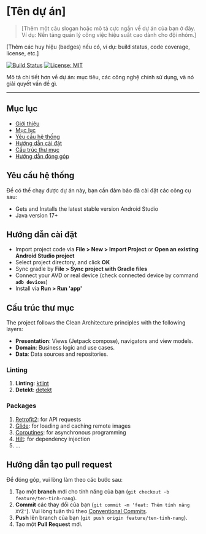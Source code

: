 # **[Tên dự án]**

> [Thêm một câu slogan hoặc mô tả cực ngắn về dự án của bạn ở đây. Ví dụ: Nền tảng quản lý công việc hiệu suất cao dành cho đội nhóm.]

[Thêm các huy hiệu (badges) nếu có, ví dụ: build status, code coverage, license, etc.]

[![Build Status](https://shields.io/travis/com/user/repo.svg)](https://travis-ci.com/user/repo)
[![License: MIT](https://img.shields.io/badge/License-MIT-yellow.svg)](https://opensource.org/licenses/MIT)

Mô tả chi tiết hơn về dự án: mục tiêu, các công nghệ chính sử dụng, và nó giải quyết vấn đề gì.

---

## **Mục lục**

* [Giới thiệu](#tên-dự-án)
* [Mục lục](#mục-lục)
* [Yêu cầu hệ thống](#yêu-cầu-hệ-thống)
* [Hướng dẫn cài đặt](#hướng-dẫn-cài-đặt)
* [Cấu trúc thư mục](#cấu-trúc-thư-mục)
* [Hướng dẫn đóng góp](#hướng-dẫn-tạo-pull-request)

## **Yêu cầu hệ thống**

Để có thể chạy được dự án này, bạn cần đảm bảo đã cài đặt các công cụ sau:

- Gets and Installs the latest stable version Android Studio
- Java version 17+


## **Hướng dẫn cài đặt**

- Import project code via **File > New > Import Project** or **Open an existing Android Studio project**
- Select project directory, and click **OK**
- Sync gradle by **File > Sync project with Gradle files**
- Connect your AVD or real device (check connected device by command **`adb devices`**)
- Install via **Run > Run 'app'**

## Cấu trúc thư mục

The project follows the Clean Architecture principles with the following layers:

- **Presentation**: Views (Jetpack compose), navigators and view models.
- **Domain**: Business logic and use cases.
- **Data**: Data sources and repositories.

### Linting

1. **Linting**: [ktlint](https://github.com/pinterest/ktlint)
2. **Detekt**: [detekt](https://github.com/detekt/detekt)

### Packages

1. [Retrofit2](https://github.com/square/retrofit): for API requests
2. [Glide](https://github.com/bumptech/glide): for loading and caching remote images
3. [Coroutines](https://github.com/Kotlin/kotlinx.coroutines): for asynchronous programming
4. [Hilt](https://github.com/google/dagger): for dependency injection
5. ...

## **Hướng dẫn tạo pull request**

Để đóng góp, vui lòng làm theo các bước sau:

1.  Tạo một **branch** mới cho tính năng của bạn (`git checkout -b feature/ten-tinh-nang`).
2.  **Commit** các thay đổi của bạn (`git commit -m 'feat: Thêm tính năng XYZ'`). Vui lòng tuân thủ theo [Conventional Commits](https://www.conventionalcommits.org/).
3.  **Push** lên branch của bạn (`git push origin feature/ten-tinh-nang`).
4.  Tạo một **Pull Request** mới.
